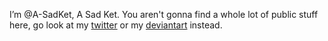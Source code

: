I’m @A-SadKet, A Sad Ket.
You aren't gonna find a whole lot of public stuff here, go look at my [twitter] or my [deviantart] instead.

[twitter]: https://twitter.com/A_SadKet
[deviantart]: https://www.deviantart.com/sadket

<!---
A-SadKet/A-SadKet is a ✨ special ✨ repository because its `README.md` (this file) appears on your GitHub profile.
You can click the Preview link to take a look at your changes.
--->
